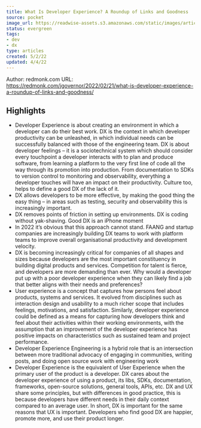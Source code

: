 ```yaml
---
title: What Is Developer Experience? A Roundup of Links and Goodness
source: pocket
image_url: https://readwise-assets.s3.amazonaws.com/static/images/article2.74d541386bbf.png
status: evergreen
tags: 
- dev 
- dx 
type: articles
created: 5/2/22
updated: 4/4/22
---
```


Author: redmonk.com
URL: https://redmonk.com/jgovernor/2022/02/21/what-is-developer-experience-a-roundup-of-links-and-goodness/

## Highlights
- Developer Experience is about creating an environment in which a developer can do their best work. DX is the context in which developer productivity can be unleashed, in which individual needs can be successfully balanced with those of the engineering team. DX is about developer feelings – it is a sociotechnical system which should consider every touchpoint a developer interacts with to plan and produce software, from learning a platform to the very first line of code all the way through its promotion into production. From documentation to SDKs to version control to monitoring and observability, everything a developer touches will have an impact on their productivity. Culture too, helps to define a good DX of the lack of it.
- DX allows developers to be more effective, by making the good thing the easy thing – in areas such as testing, security and observability this is increasingly important.
- DX removes points of friction in setting up environments. DX is coding without yak-shaving. Good DX is an iPhone moment
- In 2022 it’s obvious that this approach cannot stand. FAANG and startup companies are increasingly building DX teams to work with platform teams to improve overall organisational productivity and development velocity.
- DX is becoming increasingly critical for companies of all shapes and sizes because developers are the most important constituency in building digital products and services. Competition for talent is fierce, and developers are more demanding than ever. Why would a developer put up with a poor developer experience when they can likely find a job that better aligns with their needs and preferences?
- User experience is a concept that captures how persons feel about products, systems and services. It evolved from disciplines such as interaction design and usability to a much richer scope that includes feelings, motivations, and satisfaction. Similarly, developer experience could be defined as a means for capturing how developers think and feel about their activities within their working environments, with the assumption that an improvement of the developer experience has positive impacts on characteristics such as sustained team and project performance.
- Developer Experience Engineering is a hybrid role that is an intersection between more traditional advocacy of engaging in communities, writing posts, and doing open source work with engineering work
- Developer Experience is the equivalent of User Experience when the primary user of the product is a developer. DX cares about the developer experience of using a product, its libs, SDKs, documentation, frameworks, open-source solutions, general tools, APIs, etc. 
  DX and UX share some principles, but with differences in good practice, this is because developers have different needs in their daily context compared to an average user. 
  In short, DX is important for the same reasons that UX is important. Developers who find good DX are happier, promote more, and use their product longer.
